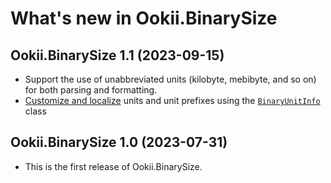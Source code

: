 # What's new in Ookii.BinarySize

## Ookii.BinarySize 1.1 (2023-09-15)

- Support the use of unabbreviated units (kilobyte, mebibyte, and so on) for both parsing and
  formatting.
- [Customize and localize](../README.md#localization) units and unit prefixes using the
  [`BinaryUnitInfo`][] class

## Ookii.BinarySize 1.0 (2023-07-31)

- This is the first release of Ookii.BinarySize.

[`BinaryUnitInfo`]: https://www.ookii.org/docs/binarysize-1.1/html/T_Ookii_BinaryUnitInfo.htm
